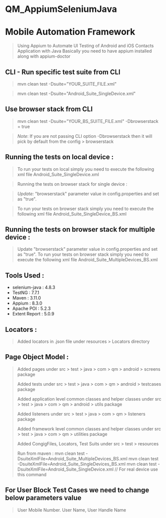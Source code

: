# QM_AppiumSeleniumJava
# **Mobile Automation Framework**
> Using Appium to Automate UI Testing of Android and iOS Contacts Application with Java
> Basically you need to have appium installed along with appium-doctor


## **CLI - Run specific test suite from CLI**
> mvn clean test -Dsuite="YOUR_SUITE_FILE.xml"

> mvn clean test -Dsuite="Android_Suite_SingleDevice.xml"



## **Use browser stack from CLI**
> mvn clean test -Dsuite="YOUR_BS_SUITE_FILE.xml" -Dbrowserstack = true

> _Note_: If you are not passing CLI option -Dbrowserstack then it will pick by default from the config > browserstack


## **Running the tests on local device :**

> To run your tests on local simply you need to execute the following xml file
Android_Suite_SingleDevice.xml

> Running the tests on browser stack for single device :

> _Update:_ "browserstack" parameter value in config.properties and set as "true".

> To run your tests on browser stack simply you need to execute the following xml file
Android_Suite_SingleDevice_BS.xml

## **Running the tests on browser stack for multiple device :**

> Update "browserstack" parameter value in config.properties and set as "true".
To run your tests on browser stack simply you need to execute the following xml file
Android_Suite_MultipleDevices_BS.xml

## **Tools Used :**

* selenium-java : 4.8.3
* TestNG : 7.7.1
* Maven : 3.11.0
* Appium : 8.3.0
* Apache POI : 5.2.3
* Extent Report : 5.0.9


[//]: # (## **Data Driven Framework :**)

[//]: # ()
[//]: # (> Used Fillo API with data provider to fetch the data for different languages from excel file that is under resources > Files > TestData.xlsx)

## **Locators :**

> Added locators in .json file under resources > Locators directory

## **Page Object Model :**

> Added pages under src > test > java > com > qm > android > screens package
>
> Added tests under src > test > java > com > qm > android > testcases package
>
> Added application level common classes and helper classes under src > test > java > com > qm > android > utils package
>
> Added listeners under src > test > java > com > qm > listeners package
> 
> Added framework level common classes and helper classes under src > test > java > com > qm > utilities package
> 
> Added CongigFiles, Locators, Test Suits under src > test > resources
> 
> Run from maven :
> mvn clean test -DsuiteXmlFile=Android_Suite_MultipleDevices_BS.xml
> mvn clean test -DsuiteXmlFile=Android_Suite_SingleDevices_BS.xml
> mvn clean test -DsuiteXmlFile=Android_Suite_SingleDevice.xml // For real device use this command
>
## **For User Block Test Cases we need to change below parameters value**
> User Mobile Number. User Name, User Handle Name
